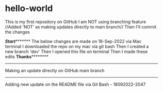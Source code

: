 # hello-world
This is my first repository on GitHub
I am NOT using branching feature //Added 'NOT' as making updates directly to main branch//
Then I'll commit the changes


*********Start****************
The below changes are made on 18-Sep-2022 via Mac terminal
I downloaded the repo on my mac via git bash
Then I created a new branch 'dev'
Then I opened this file on terminal
Then I made these edits
********Thanks****************

**********
Making an update directly on GitHub main branch
**********

Adding new update on the README file via Git Bash - 18092022-2047
